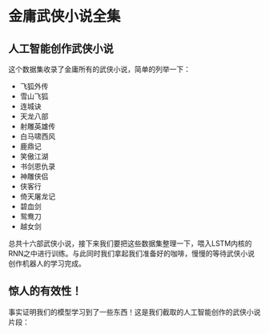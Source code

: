 # 金庸武侠小说全集

## 人工智能创作武侠小说
这个数据集收录了金庸所有的武侠小说，简单的列举一下：

* 飞狐外传
* 雪山飞狐
* 连城诀
* 天龙八部
* 射雕英雄传
* 白马啸西风
* 鹿鼎记
* 笑傲江湖
* 书剑恩仇录
* 神雕侠侣
* 侠客行
* 倚天屠龙记
* 碧血剑
* 鸳鸯刀
* 越女剑

总共十六部武侠小说，接下来我们要把这些数据集整理一下，喂入LSTM内核的RNN之中进行训练。与此同时我们拿起我们准备好的咖啡，慢慢的等待武侠小说创作机器人的学习完成。

## 惊人的有效性！

事实证明我们的模型学习到了一些东西！这是我们截取的人工智能创作的武侠小说片段：
